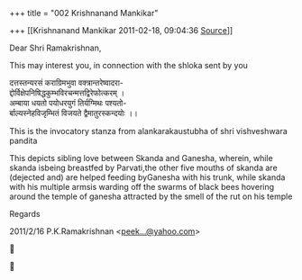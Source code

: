 +++
title = "002 Krishnanand Mankikar"

+++
[[Krishnanand Mankikar	2011-02-18, 09:04:36 [Source](https://groups.google.com/g/samskrita/c/g-WpcHXcwJU)]]



Dear Shri Ramakrishnan,



This may interest you, in connection with the shloka sent by you



दत्तस्तन्यरसं कराग्रिमभुवा वक्त्रान्तरेष्वादरा-  
द्दोर्विक्षेपनिषिद्धकुम्भविरचन्मत्तद्विरेफोत्करम् ।  
अम्बाया धयतो पयोधरयुगं तिर्यग्मिथः पश्यतो-  
र्बाल्यस्नेहविजृम्भितं विजयते द्वैमातुरस्कन्दयोः ।।



This is the invocatory stanza from alankarakaustubha of shri vishveshwara pandita  
  
This depicts sibling love between Skanda and Ganesha, wherein, while skanda isbeing breastfed by Parvati,the other five mouths of skanda are (dejected and) are helped feeding byGanesha with his trunk, while skanda with his multiple armsis warding off the swarms of black bees hovering around the temple of ganesha attracted by the smell of the rut on his temple



Regards



2011/2/16 P.K.Ramakrishnan \<[peek...@yahoo.com]()\>  





